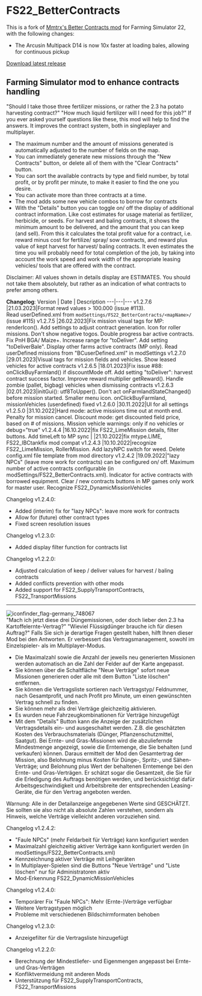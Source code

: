 # FS22_BetterContracts

This is a fork of [Mmtrx's Better Contracts mod](https://github.com/Mmtrx/FS22_BetterContracts) for Farming Simulator 22, with the following changes:
- The Arcusin Multipack D14 is now 10x faster at loading bales, allowing for continuous pickup

[Download latest release](https://github.com/Mmtrx/FS22_BetterContracts/releases/latest)

Farming Simulator mod to enhance contracts handling
---
"Should I take those three fertilizer missions, or rather the 2.3 ha potato harvesting contract?" "How much liquid fertilizer will I need for this job?" If you ever asked yourself questions like these, this mod will help to find the answers. It improves the contract system, both in singleplayer and multiplayer.
- The maximum number and the amount of missions generated is automatically adjusted to the number of fields on the map.
- You can immediately generate new missions through the "New Contracts" button, or delete all of them with the "Clear Contracts" button.
- You can sort the available contracts by type and field number, by total profit, or by profit per minute, to make it easier to find the one you desire.
- You can activate more than three contracts at a time.
- The mod adds some new vehicle combos to borrow for contracts
- With the "Details" button you can toggle on/ off the display of additional contract information. Like cost estimates for usage material as fertilizer, herbicide, or seeds. For harvest and baling contracts, it shows the minimum amount to be delivered, and the amount that you can keep (and sell). From this it calculates the total profit value for a contract, i.e. reward minus cost for fertilize/ spray/ sow contracts, and reward plus value of kept harvest for harvest/ baling contracts. It even estimates the time you will probably need for total completion of the job, by taking into account the work speed and work width of the appropriate leasing vehicles/ tools that are offered with the contract.

Disclaimer: All values shown in details display are ESTIMATES. You should not take them absolutely, but rather as an indication of what contracts to prefer among others.

**Changelog**:
Version | Date | Description
---|---|---
v1.2.7.6 |21.03.2023|Format rewd values > 100.000 (issue #113). <br>Read userDefined.xml from `modSettings/FS22_BetterContracts/<mapName>/` (issue #115)
v1.2.7.5 |26.02.2023|Fix mission visual tags for MP: renderIcon(). Add settings to adjust contract generation. Icon for roller missions. Don't show negative togos. Double progress bar active contracts. Fix PnH BGA/ Maize+. Increase range for "toDeliver". Add setting "toDeliverBale". Display other farms active contracts (MP only). Read userDefined missions from "BCuserDefined.xml" in modSettings
v1.2.7.0 |29.01.2023|Visual tags for mission fields and vehicles. Show leased vehicles for active contracts 
v1.2.6.5 |18.01.2023|Fix issue #88: onClickBuyFarmland() if discountMode off. Add setting "toDeliver": harvest contract success factor. Improve reward multiplier getReward(). Handle zombie (pallet, bigbag) vehicles when dismissing contracts 
v1.2.6.3 |02.01.2023|initGui(): utf8ToUpper(). Don't act onFarmlandStateChanged() before mission started. Smaller menu icon. onClickBuyFarmland, missionVehicles (userdefined) fixed
v1.2.6.0 |30.11.2022|UI for all settings
v1.2.5.0 |31.10.2022|Hard mode: active missions time out at month end. Penalty for mission cancel. Discount mode: get discounted field price, based on # of missions. Mission vehicle warnings: only if no vehicles or debug="true"
v1.2.4.4 |16.10.2022|fix FS22_LimeMission details, filter buttons. Add timeLeft to MP sync
|        |21.10.2022|fix mtype.LIME, FS22_IBCtankfix mod compat
v1.2.4.3 |10.10.2022|recognize FS22_LimeMission, RollerMission. Add lazyNPC switch for weed. Delete config.xml file template from mod directory
v1.2.4.2 |19.09.2022|"lazy NPCs" (leave more work for contracts) can be configured on/ off. Maximum number of active contracts configurable (in modSettings/FS22_BetterContracts.xml). Indicator for active contracts with borrowed equipment. Clear / new contracts buttons in MP games only work for master user. Recognize FS22_DynamicMissionVehicles

Changelog v1.2.4.0:
- Added (interim) fix for "lazy NPCs": leave more work for contracts
- Allow for (future) other contract types 
- Fixed screen resolution issues

Changelog v1.2.3.0:
- Added display filter function for contracts list 

Changelog v1.2.2.0:
- Adjusted calculation of keep / deliver values for harvest / baling contracts
- Added conflicts prevention with other mods
- Added support for FS22_SupplyTransportContracts, FS22_TransportMissions
---
![iconfinder_flag-germany_748067](https://user-images.githubusercontent.com/7534621/114938948-08f06580-9e40-11eb-9bd9-cd9733f1c6bc.png)  
"Mach ich jetzt diese drei Düngemissionen, oder doch lieber den 2.3 ha Kartoffelernte-Vertrag?" "Wieviel Flüssigdünger brauche ich für diesen Auftrag?" Falls Sie sich je derartige Fragen gestellt haben, hilft Ihnen dieser Mod bei den Antworten. Er verbessert das Vertragsmanagement, sowohl im Einzelspieler- als im Multiplayer-Modus.
- Die Maximalzahl sowie die Anzahl der jeweils neu generierten Missionen werden automatisch an die Zahl der Felder auf der Karte angepasst.
- Sie können über die Schaltfläche "Neue Verträge" sofort neue Missionen generieren oder alle mit dem Button "Liste löschen" entfernen.
- Sie können die Vertragsliste sortieren nach Vertragstyp/ Feldnummer, nach Gesamtprofit, und nach Profit pro Minute, um einen gewünschten Vertrag schnell zu finden.
- Sie können mehr als drei Verträge gleichzeitig aktivieren.
- Es wurden neue Fahrzeugkombinationen für Verträge hinzugefügt
- Mit dem "Details" Button kann die Anzeige der zusätzlichen Vertragsdetails ein- und ausgeschaltet werden. Z.B. die geschätzten Kosten des Verbrauchsmaterials (Dünger, Pflanzenschutzmittel, Saatgut). Bei Ernte- und Gras-Missionen wird die abzuliefernde Mindestmenge angezeigt, sowie die Erntemenge, die Sie behalten (und verkaufen) können. Daraus ermittelt der Mod den Gesamtertrag der Mission, also Belohnung minus Kosten für Dünge-, Spritz-, und Sähen-Verträge; und Belohnung plus Wert der behaltenen Erntemenge bei den Ernte- und Gras-Verträgen. Er schätzt sogar die Gesamtzeit, die Sie für die Erledigung des Auftrags benötigen werden, und berücksichtigt dafür Arbeitsgeschwindigkeit und Arbeitsbreite der entsprechenden Leasing-Geräte, die für den Vertrag angeboten werden.

Warnung: Alle in der Detailanzeige angegebenen Werte sind GESCHÄTZT. Sie sollten sie also nicht als absolute Zahlen verstehen, sondern als Hinweis, welche Verträge vielleicht anderen vorzuziehen sind.

Changelog v1.2.4.2:
- "Faule NPCs" (mehr Feldarbeit für Verträge) kann konfiguriert werden
- Maximalzahl gleichzeitig aktiver Verträge kann konfiguriert werden (in modSettings/FS22_BetterContracts.xml)
- Kennzeichnung aktiver Verträge mit Leihgeräten 
- In Multiplayer-Spielen sind die Buttons "Neue Verträge" und "Liste löschen" nur für Administratoren aktiv
- Mod-Erkennung FS22_DynamicMissionVehicles

Changelog v1.2.4.0:
- Temporärer Fix "Faule NPCs": Mehr (Ernte-)Verträge verfügbar
- Weitere Vertragstypen möglich 
- Probleme mit verschiedenen Bildschirmformaten behoben 

Changelog v1.2.3.0:
- Anzeigefilter für die Vertragsliste hinzugefügt 

Changelog v1.2.2.0:
- Berechnung der Mindestliefer- und Eigenmengen angepasst bei Ernte- und Gras-Verträgen
- Konfliktvermeidung mit anderen Mods
- Unterstützung für FS22_SupplyTransportContracts, FS22_TransportMissions

